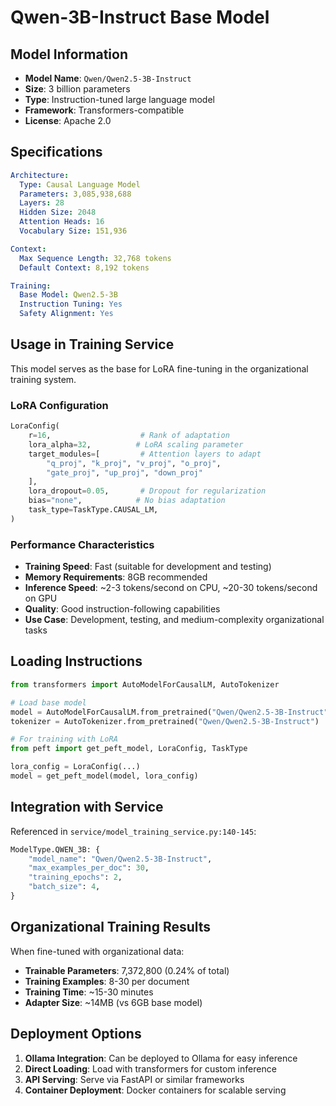 # Qwen-3B-Instruct Base Model

## Model Information

- **Model Name**: `Qwen/Qwen2.5-3B-Instruct`
- **Size**: 3 billion parameters
- **Type**: Instruction-tuned large language model
- **Framework**: Transformers-compatible
- **License**: Apache 2.0

## Specifications

```yaml
Architecture:
  Type: Causal Language Model
  Parameters: 3,085,938,688
  Layers: 28
  Hidden Size: 2048
  Attention Heads: 16
  Vocabulary Size: 151,936

Context:
  Max Sequence Length: 32,768 tokens
  Default Context: 8,192 tokens

Training:
  Base Model: Qwen2.5-3B
  Instruction Tuning: Yes
  Safety Alignment: Yes
```

## Usage in Training Service

This model serves as the base for LoRA fine-tuning in the organizational training system.

### LoRA Configuration

```python
LoraConfig(
    r=16,                    # Rank of adaptation
    lora_alpha=32,          # LoRA scaling parameter
    target_modules=[         # Attention layers to adapt
        "q_proj", "k_proj", "v_proj", "o_proj",
        "gate_proj", "up_proj", "down_proj"
    ],
    lora_dropout=0.05,       # Dropout for regularization
    bias="none",            # No bias adaptation
    task_type=TaskType.CAUSAL_LM,
)
```

### Performance Characteristics

- **Training Speed**: Fast (suitable for development and testing)
- **Memory Requirements**: 8GB recommended
- **Inference Speed**: ~2-3 tokens/second on CPU, ~20-30 tokens/second on GPU
- **Quality**: Good instruction-following capabilities
- **Use Case**: Development, testing, and medium-complexity organizational tasks

## Loading Instructions

```python
from transformers import AutoModelForCausalLM, AutoTokenizer

# Load base model
model = AutoModelForCausalLM.from_pretrained("Qwen/Qwen2.5-3B-Instruct")
tokenizer = AutoTokenizer.from_pretrained("Qwen/Qwen2.5-3B-Instruct")

# For training with LoRA
from peft import get_peft_model, LoraConfig, TaskType

lora_config = LoraConfig(...)
model = get_peft_model(model, lora_config)
```

## Integration with Service

Referenced in `service/model_training_service.py:140-145`:

```python
ModelType.QWEN_3B: {
    "model_name": "Qwen/Qwen2.5-3B-Instruct",
    "max_examples_per_doc": 30,
    "training_epochs": 2,
    "batch_size": 4,
}
```

## Organizational Training Results

When fine-tuned with organizational data:

- **Trainable Parameters**: 7,372,800 (0.24% of total)
- **Training Examples**: 8-30 per document
- **Training Time**: ~15-30 minutes
- **Adapter Size**: ~14MB (vs 6GB base model)

## Deployment Options

1. **Ollama Integration**: Can be deployed to Ollama for easy inference
2. **Direct Loading**: Load with transformers for custom inference
3. **API Serving**: Serve via FastAPI or similar frameworks
4. **Container Deployment**: Docker containers for scalable serving
